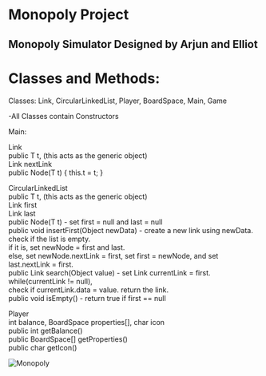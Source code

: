 # Monopoly Project
 
## Monopoly Simulator Designed by Arjun and Elliot

# Classes and Methods: <br />
Classes: Link, CircularLinkedList, Player, BoardSpace, Main, Game <br />

-All Classes contain Constructors <br />

Main: <br />

Link<T> <br />
public T t, (this acts as the generic object) <br />
Link nextLink <br />
public Node(T t) { this.t = t; } <br />

CircularLinkedList<T> <br />
public T t, (this acts as the generic object) <br />
Link first <br />
Link last <br />
public Node(T t) - set first = null and last = null <br />
public void insertFirst(Object newData) - create a new link using newData. check if the list is empty.  <br />
                                          if it is, set newNode = first and last. <br />
                                          else, set newNode.nextLink = first, set first = newNode, and set last.nextLink = first. <br />
public Link search(Object value) - set Link currentLink = first. while(currentLink != null), <br />
                                   check if currentLink.data = value. return the link. <br />
public void isEmpty() - return true if first == null <br />


Player <br />
int balance, BoardSpace properties[], char icon <br />
public int getBalance() <br />
public BoardSpace[] getProperties() <br />
public char getIcon() <br />


![Monopoly](https://user-images.githubusercontent.com/33406133/196270275-82d102c0-19de-4eeb-95ed-5f357a787c09.jpg)
